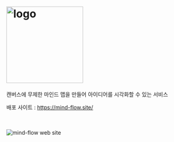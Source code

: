 
#  <img src="https://github.com/user-attachments/assets/3a47a275-1c95-4273-adb2-ae1483cb0435" alt="logo" width="200px"/>
캔버스에 무제한 마인드 맵을 만들어 아이디어를 시각화할 수 있는 서비스

배포 사이트 : https://mind-flow.site/

<br/>
<br/>
<img src="https://github.com/user-attachments/assets/c9d12db4-e4fd-43c3-9b92-552218c84b33" alt="mind-flow web site" />
